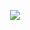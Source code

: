 <p align="center">
  <img src="http://some_place.com/image.png](https://user-images.githubusercontent.com/26746514/206821979-a49aa8fb-dcad-4b05-bfe0-aa69925ce366.png" />
</p>
